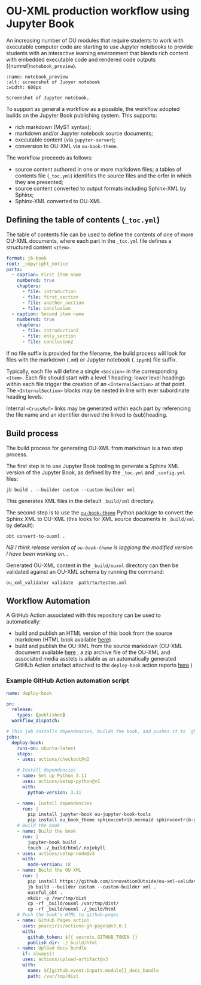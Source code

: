 
# OU-XML production workflow using Jupyter Book

An increasing number of OU modules that require students to work with executable computer code are starting to use Jupyter notebooks to provide students with an interactive learning environment that blends rich content with embedded executable code and rendered code outputs ({numref}`notebook_preview`).

```{figure} images/notebook_preview.png
:name: notebook_preview
:alt: screenshot of Juoyer notebook
:width: 600px

Screenshot of Jupyter notebook.
```

To support as general a workflow as a possible, the workflow adopted builds on the Jupyter Book publishing system. This supports:

- rich markdown (MyST syntax);
- markdown and/or Jupyter notebook source documents;
- executable content (via `jupyter-server`);
- conversion to OU-XML via `ou-book-theme`.

The workflow proceeds as follows:

- source content authored in one or more markdown files; a tables of contents file (`_toc.yml`) identifies the source files and the orfer in which they are presented;
- source content converted to output formats including Sphinx-XML by Sphinx;
- Sphinx-XML converted to OU-XML.

## Defining the table of contents (`_toc.yml`)

The table of contents file can be used to define the contents of one of more OU-XML documents, where each part in the `_toc.yml` file defines a structured content `<Item>`.

```yaml
format: jb-book
root: _copyright_notice
parts:
  - caption: First item name
    numbered: true
    chapters:
      - file: introduction
      - file: first_section
      - file: another_section
      - file: conclusion
  - caption: Second item name
    numbered: true
    chapters:
      - file: introduction2
      - file: only_section
      - file: conclusion2
```

If no file suffix is provided for the filename, the build process will look for files with the markdown (`.md`) or Jupyter notebook (`.ipynb`) file suffix.

Typically, each file will define a single `<Session>` in the corresponding `<Item>`. Each file should start with a level 1 heading; lower level headings within each file trigger the creation of an `<InternalSection>` at that point. The  `<InternalSection>` blocks may be nested in line with ever subordinate heading levels.

Internal `<CrossRef>` links may be generated within each part by referencing the file name and an identifier derived the linked to (sub)heading.

## Build process

The build process for generating OU-XML from markdown is a two step process.

The first step is to use Jupyter Book tooling to generate a Sphinx XML version of the Jupyter Book, as defined by the `_toc.yml` and `_config.yml` files:

`jb build . --builder custom --custom-builder xml`

This generates XML files in the default `_build/xml` directory.

The second step is to use the [`ou-book-theme`](https://pypi.org/project/ou-book-theme/) Python package to convert the Sphinx XML to OU-XML (this looks for XML source documents in `_build/xml` by default):

`obt convert-to-ouxml .`

*NB I think release version of `ou-book-theme` is laggiong the modified version I have been working on...*

Generated OU-XML content in the `_build/ouxml` directory can then be validated against an OU-XML schema by running the command:

`ou_xml_validator validate  path/to/testme.xml`

## Workflow Automation

A GitHub Action associated with this repository can be used to automatically:

- build and publish an HTML version of this book from the source markdown (HTML book available [here](https://opencomputinglab.github.io/reusable-content-example/preface.html))
- build and publish the OU-XML from the source markdown (OU-XML document available [here](https://opencomputinglab.github.io/reusable-content-example/ouxml/xxx_b0_p1_zzz.xml) ; a zip archive file of the OU-XML and associated media asstets is ailable as an automatically generated GitHUb Action artefact attached to the `deploy-book` action reports [here](https://github.com/OpenComputingLab/reusable-content-example/actions/workflows/deploy-book.yaml) )

### Example GitHub Action automation script

```yaml
name: deploy-book

on:
  release:
    types: [published]
  workflow_dispatch:

# This job installs dependencies, builds the book, and pushes it to `gh-pages`
jobs:
  deploy-book:
    runs-on: ubuntu-latest
    steps:
    - uses: actions/checkout@v2

    # Install dependencies
    - name: Set up Python 3.11
      uses: actions/setup-python@v1
      with:
        python-version: 3.11

    - name: Install dependencies
      run: |
        pip install jupyter-book ou-jupyter-book-tools
        pip install ou_book_theme sphinxcontrib.mermaid sphinxcontrib-youtube sphinx-exercise
    # Build the book
    - name: Build the book
      run: |
        jupyter-book build .
        touch ./_build/html/.nojekyll
    - uses: actions/setup-node@v3
      with:
        node-version: 18
    - name: Build the OU-XML
      run: |
        pip install https://github.com/innovationOUtside/ou-xml-validator/archive/refs/heads/main.zip
        jb build --builder custom --custom-builder xml .
        ouseful_obt .
        mkdir -p /var/tmp/dist
        cp -rf _build/ouxml /var/tmp/dist/
        cp -rf _build/ouxml ./_build/html
    # Push the book's HTML to github-pages
    - name: GitHub Pages action
      uses: peaceiris/actions-gh-pages@v3.6.1
      with:
        github_token: ${{ secrets.GITHUB_TOKEN }}
        publish_dir: ./_build/html
    - name: Upload docs bundle
      if: always()
      uses: actions/upload-artifact@v3
      with:
        name: ${{github.event.inputs.module}}_docs_bundle
        path: /var/tmp/dist
```
